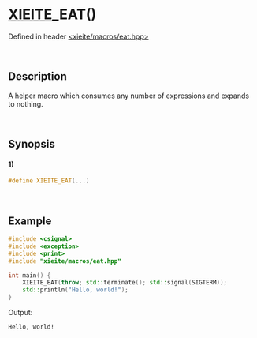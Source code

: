 # [XIEITE](../../macros.md)\_EAT\(\)
Defined in header [<xieite/macros/eat.hpp>](../../../include/xieite/macros/eat.hpp)

&nbsp;

## Description
A helper macro which consumes any number of expressions and expands to nothing.

&nbsp;

## Synopsis
#### 1)
```cpp
#define XIEITE_EAT(...)
```

&nbsp;

## Example
```cpp
#include <csignal>
#include <exception>
#include <print>
#include "xieite/macros/eat.hpp"

int main() {
    XIEITE_EAT(throw; std::terminate(); std::signal(SIGTERM));
    std::println("Hello, world!");
}
```
Output:
```
Hello, world!
```
